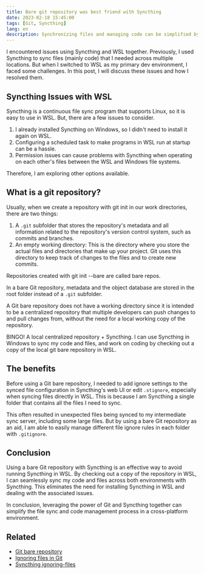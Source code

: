 ```yaml
---
title: Bare git repository was best friend with Syncthing
date: 2023-02-18 15:45:00
tags: [Git, Syncthing]
lang: en
description: Synchronizing files and managing code can be simplified by using a bare Git repository with Syncthing instead of installing syncthing in WSL. By checking out a copy of the repository in WSL, files and code can be seamlessly synchronized across both environments without dealing with associated issues.
---
```


I encountered issues using Syncthing and WSL together. Previously, I used Syncthing to sync files (mainly code) that I needed across multiple locations. But when I switched to WSL as my primary dev environment, I faced some challenges. In this post, I will discuss these issues and how I resolved them.

## Syncthing Issues with WSL

Syncthing is a continuous file sync program that supports Linux, so it is easy to use in WSL. But, there are a few issues to consider.

1. I already installed Syncthing on Windows, so I didn't need to install it again on WSL.
2. Configuring a scheduled task to make programs in WSL run at startup can be a hassle.
3. Permission issues can cause problems with Syncthing when operating on each other's files between the WSL and Windows file systems.

Therefore, I am exploring other options available.

## What is a git repository?

Usually, when we create a repository with git init in our work directories, there are two things:

1. A `.git` subfolder that stores the repository's metadata and all information related to the repository's version control system, such as commits and branches.
2. An empty working directory: This is the directory where you store the actual files and directories that make up your project. Git uses this directory to keep track of changes to the files and to create new commits.

Repositories created with git init --bare are called bare repos.

In a bare Git repository, metadata and the object database are stored in the root folder instead of a `.git` subfolder.

A Git bare repository does not have a working directory since it is intended to be a centralized repository that multiple developers can push changes to and pull changes from, without the need for a local working copy of the repository.

BINGO! A local centralized repository + Syncthing. I can use Syncthing in Windows to sync my code and files, and work on coding by checking out a copy of the local git bare repository in WSL.

## The benefits

Before using a Git bare repository, I needed to add ignore settings to the synced file configuration in Syncthing's web UI or edit `.stignore`, especially when syncing files directly in WSL. This is because I am Syncthing a single folder that contains all the files I need to sync.

This often resulted in unexpected files being synced to my intermediate sync server, including some large files. But by using a bare Git repository as an aid, I am able to easily manage different file ignore rules in each folder with `.gitignore`.

## Conclusion

Using a bare Git repository with Syncthing is an effective way to avoid running Syncthing in WSL. By checking out a copy of the repository in WSL, I can seamlessly sync my code and files across both environments with Syncthing. This eliminates the need for installing Syncthing in WSL and dealing with the associated issues.

In conclusion, leveraging the power of Git and Syncthing together can simplify the file sync and code management process in a cross-platform environment.

## Related

- [Git bare repository](https://git-scm.com/book/en/v2/Git-on-the-Server-Getting-Git-on-a-Server)
- [Ignoring files in Git](https://git-scm.com/docs/gitignore)
- [Syncthing ignoring-files](https://docs.syncthing.net/users/ignoring.html#ignoring-files)
